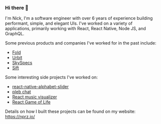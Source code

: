### Hi there 👋

I'm Nick, I'm a software engineer with over 6 years of experience building performant, simple, and elegant UIs. I've worked on a variety of applications, primarily working with React, React Native, Node JS, and GraphQL. 

Some previous products and companies I've worked for in the past include: 
- [Fold](https://foldapp.com/) 
- [Urbit](https://urbit.org/)
- [SkySpecs](https://skyspecs.com/)
- [Sift](https://www.justsift.com/)

Some interesting side projects I've worked on: 
- [react-native-alphabet-slider](https://www.npmjs.com/package/react-native-alphabet-slider)
- [pleb chat](https://pleb.chat/)
- [React music visualizer](https://github.com/nprz/react-music-visualizer)
- [React Game of Life](https://github.com/nprz/game-of-life)

Details on how I built these projects can be found on my website: https://nprz.io/ 
